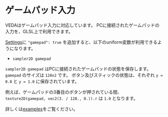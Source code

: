 # ゲームパッド入力

VEDAはゲームパッド入力に対応しています。
PCに接続されたゲームパッドの入力を、GLSL上で利用できます。

[Settings](/settings)に `"gamepad": true` を追加すると、以下のuniform変数が利用できるようになります。

- `sampler2D gamepad`

`sampler2D gamepad` はPCに接続されたゲームパッドの状態を保存します。
`gamepad` のサイズは `128x2` です。
ボタン及びスティックの状態は、それぞれ `y = 0.0` と `y = 1.0` に保存されています。

例えば、ゲームパッドの3番目のボタンが押されている間、 `texture2D(gamepad, vec2(3. / 128., 0.)).r` は `1.0` となります。

詳しくは[examples](https://github.com/fand/veda/blob/master/examples/gamepad.frag)をご覧ください。
